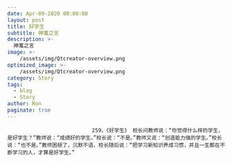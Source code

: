 ```yaml
---
date: Apr-09-2020 00:00:00
layout: post
title: 好学生
subtitle: 神寓之言
description: >-
  神寓之言
image: >-
    /assets/img/Qtcreator-overview.png
optimized_image: >-
    /assets/img/Qtcreator-overview.png
category: Story
tags:
  - blog
  - Story
author: Ron
paginate: true
---
```


							　　259，《好学生》 校长问教师说：“你觉得什么样的学生，是好学生？”教师说：“成绩好的学生。”校长说：“不是。”教师又说：“创造能力强的学生。”校长说：“也不是。”教师困顿了，沉默不语，校长随后说：“把学习新知识养成习惯，并且一生都在不断学习的人，才算是好学生。”
							
							
						